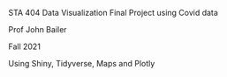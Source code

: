 STA 404 Data Visualization Final Project using Covid data
  
  Prof John Bailer
  
  Fall 2021
  
  Using Shiny, Tidyverse, Maps and Plotly
